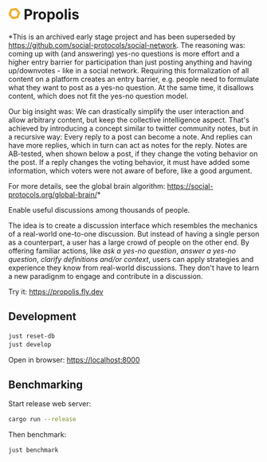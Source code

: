 # <img src="logo.svg" width="24" /> Propolis

*This is an archived early stage project and has been superseded by
https://github.com/social-protocols/social-network. The reasoning was: coming up
with (and answering) yes-no questions is more effort and a higher entry barrier
for participation than just posting anything and having up/downvotes - like in a
social network. Requiring this formalization of all content on a platform
creates an entry barrier, e.g. people need to formulate what they want to post
as a yes-no question. At the same time, it disallows content, which does not fit
the yes-no question model.

Our big insight was: We can drastically simplify the user interaction and allow
arbitrary content, but keep the collective intelligence aspect. That's achieved
by introducing a concept similar to twitter community notes, but in a recursive
way: Every reply to a post can become a note. And replies can have more replies,
which in turn can act as notes for the reply. Notes are AB-tested, when shown
below a post, if they change the voting behavior on the post. If a reply changes
the voting behavior, it must have added some information, which voters were not
aware of before, like a good argument.

For more details, see the global brain algorithm:
https://social-protocols.org/global-brain/*

Enable useful discussions among thousands of people.

The idea is to create a discussion interface which resembles the mechanics of a
real-world one-to-one discussion. But instead of having a single person as a
counterpart, a user has a large crowd of people on the other end. By offering
familiar actions, like _ask a yes-no question_, _answer a yes-no question_,
_clarify definitions and/or context_, users can apply strategies and experience
they know from real-world discussions. They don't have to learn a new paradignm
to engage and contribute in a discussion.

Try it: <https://propolis.fly.dev>

## Development

```bash
just reset-db
just develop
```

Open in browser: <https://localhost:8000>

## Benchmarking

Start release web server:

```bash
cargo run --release
```

Then benchmark:

```bash
just benchmark
```
